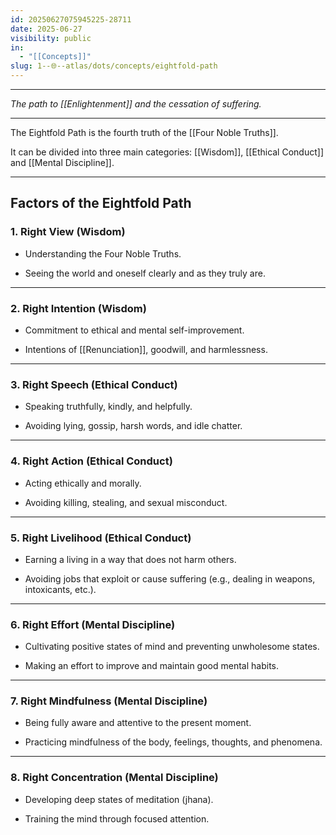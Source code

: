 ```yaml
---
id: 20250627075945225-28711
date: 2025-06-27
visibility: public
in:
  - "[[Concepts]]"
slug: 1--🌐--atlas/dots/concepts/eightfold-path
---
```

___

*The path to [[Enlightenment]] and the cessation of suffering.*

___

The Eightfold Path is the fourth truth of the [[Four Noble Truths]].

It can be divided into three main categories: [[Wisdom]], [[Ethical Conduct]] and [[Mental Discipline]].

___

## Factors of the Eightfold Path

### 1. Right View (Wisdom)

- Understanding the Four Noble Truths.

- Seeing the world and oneself clearly and as they truly are.

___

### 2. Right Intention (Wisdom)

- Commitment to ethical and mental self-improvement.

- Intentions of [[Renunciation]], goodwill, and harmlessness.


---

### 3. Right Speech (Ethical Conduct)

- Speaking truthfully, kindly, and helpfully.

- Avoiding lying, gossip, harsh words, and idle chatter.


___

### 4. Right Action (Ethical Conduct)

- Acting ethically and morally.

- Avoiding killing, stealing, and sexual misconduct.

___

### 5. Right Livelihood (Ethical Conduct)

- Earning a living in a way that does not harm others.

- Avoiding jobs that exploit or cause suffering (e.g., dealing in weapons, intoxicants, etc.).


---

### 6. Right Effort (Mental Discipline)

- Cultivating positive states of mind and preventing unwholesome states.

- Making an effort to improve and maintain good mental habits.

___

### 7. Right Mindfulness (Mental Discipline)

- Being fully aware and attentive to the present moment.

- Practicing mindfulness of the body, feelings, thoughts, and phenomena.

___

### 8. Right Concentration (Mental Discipline)

- Developing deep states of meditation (jhana).

- Training the mind through focused attention.


